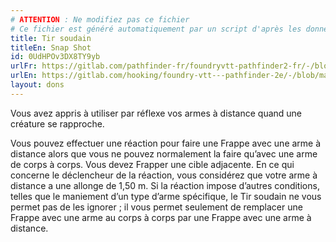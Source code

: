```yaml
---
# ATTENTION : Ne modifiez pas ce fichier
# Ce fichier est généré automatiquement par un script d'après les données du module Foundry VTT officiel et de sa traduction
title: Tir soudain
titleEn: Snap Shot
id: 0UdHPOv3DX8TY9yb
urlFr: https://gitlab.com/pathfinder-fr/foundryvtt-pathfinder2-fr/-/blob/master/data/feats/0UdHPOv3DX8TY9yb.htm
urlEn: https://gitlab.com/hooking/foundry-vtt---pathfinder-2e/-/blob/master/packs/data/feats.db/snap-shot.json
layout: dons
---
```

Vous avez appris à utiliser par réflexe vos armes à distance quand une créature se rapproche.

Vous pouvez effectuer une réaction pour faire une Frappe avec une arme à distance alors que vous ne pouvez normalement la faire qu’avec une arme de corps à corps. Vous devez Frapper une cible adjacente. En ce qui concerne le déclencheur de la réaction, vous considérez que votre arme à distance a une allonge de 1,50 m. Si la réaction impose d’autres conditions, telles que le maniement d’un type d’arme spécifique, le Tir soudain ne vous permet pas de les ignorer ; il vous permet seulement de remplacer une Frappe avec une arme au corps à corps par une Frappe avec une arme à distance.
